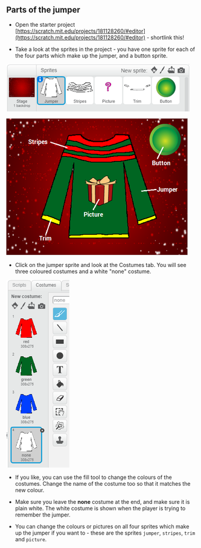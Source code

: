## Parts of the jumper

+ Open the starter project [https://scratch.mit.edu/projects/181128260/#editor](https://scratch.mit.edu/projects/181128260/#editor) - shortlink this!

+ Take a look at the sprites in the project - you have one sprite for each of the four parts which make up the jumper, and a button sprite.

![Jumper sprites](images/jumper-sprites.png)

![Label the jumper](images/label-jumper.png)

+ Click on the jumper sprite and look at the Costumes tab. You will see three coloured costumes and a white "none" costume.

![Jumper costumes](images/jumper-costumes.png)

+ If you like, you can use the fill tool to change the colours of the costumes. Change the name of the costume too so that it matches the new colour.

+ Make sure you leave the **none** costume at the end, and make sure it is plain white. The white costume is shown when the player is trying to remember the jumper.

+ You can change the colours or pictures on all four sprites which make up the jumper if you want to - these are the sprites `jumper`, `stripes`, `trim` and `picture`.
